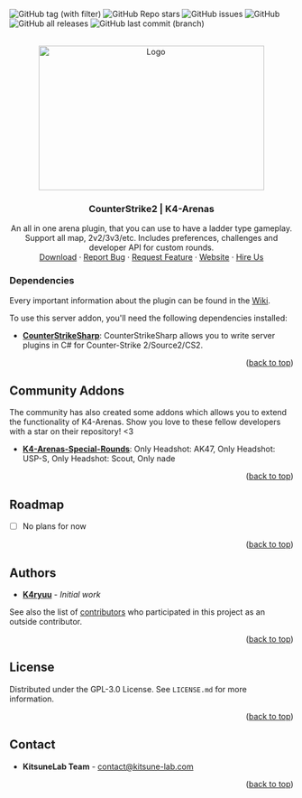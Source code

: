 <a name="readme-top"></a>

![GitHub tag (with filter)](https://img.shields.io/github/v/tag/KitsuneLab-Development/K4-Arenas?style=for-the-badge&label=Version)
![GitHub Repo stars](https://img.shields.io/github/stars/KitsuneLab-Development/K4-Arenas?style=for-the-badge)
![GitHub issues](https://img.shields.io/github/issues/KitsuneLab-Development/K4-Arenas?style=for-the-badge)
![GitHub](https://img.shields.io/github/license/KitsuneLab-Development/K4-Arenas?style=for-the-badge)
![GitHub all releases](https://img.shields.io/github/downloads/KitsuneLab-Development/K4-Arenas/total?style=for-the-badge)
![GitHub last commit (branch)](https://img.shields.io/github/last-commit/KitsuneLab-Development/K4-Arenas/dev?style=for-the-badge)

<!-- PROJECT LOGO -->
<br />
<div align="center">
  <a href="https://github.com/KitsuneLab-Development/K4-Arenas">
    <img src="https://i.imgur.com/sej1ZzD.png" alt="Logo" width="400" height="256">
  </a>
  <h3 align="center">CounterStrike2 | K4-Arenas</h3>
  <p align="center">
    An all in one arena plugin, that you can use to have a ladder type gameplay. Support all map, 2v2/3v3/etc. Includes preferences, challenges and developer API for custom rounds.
    <br />
    <a href="https://github.com/KitsuneLab-Development/K4-Arenas/releases">Download</a>
    ·
    <a href="https://github.com/KitsuneLab-Development/K4-Arenas/issues/new?assignees=KitsuneLab-Development&labels=bug&template=bug_report.md&title=%5BBUG%5D">Report Bug</a>
    ·
    <a href="https://github.com/KitsuneLab-Development/K4-Arenas/issues/new?assignees=KitsuneLab-Development&labels=enhancement&template=feature_request.md&title=%5BREQ%5D">Request Feature</a>
     ·
    <a href="https://kitsune-lab.com">Website</a>
     ·
    <a href="https://nests.kitsune-lab.com/tickets/create?department_id=2">Hire Us</a>
  </p>
</div>

<!-- ABOUT THE PROJECT -->

### Dependencies

Every important information about the plugin can be found in the [Wiki](https://github.com/KitsuneLab-Development/K4-Arenas/wiki).

To use this server addon, you'll need the following dependencies installed:

- [**CounterStrikeSharp**](https://github.com/roflmuffin/CounterStrikeSharp/releases): CounterStrikeSharp allows you to write server plugins in C# for Counter-Strike 2/Source2/CS2.

<p align="right">(<a href="#readme-top">back to top</a>)</p>

<!-- COMMUNITY -->

## Community Addons

The community has also created some addons which allows you to extend the functionality of K4-Arenas.
Show you love to these fellow developers with a star on their repository! <3

- [**K4-Arenas-Special-Rounds**](https://github.com/Letaryat/K4-Arenas-Special-Rounds): Only Headshot: AK47, Only Headshot: USP-S, Only Headshot: Scout, Only nade

<p align="right">(<a href="#readme-top">back to top</a>)</p>

<!-- ROADMAP -->

## Roadmap

- [ ] No plans for now

<p align="right">(<a href="#readme-top">back to top</a>)</p>

<!-- AUTHORS -->

## Authors

- [**K4ryuu**](https://github.com/K4ryuu) - _Initial work_

See also the list of [contributors](https://github.com/KitsuneLab-Development/K4-Arenas/graphs/contributors) who participated in this project as an outside contributor.

<p align="right">(<a href="#readme-top">back to top</a>)</p>

<!-- LICENSE -->

## License

Distributed under the GPL-3.0 License. See `LICENSE.md` for more information.

<p align="right">(<a href="#readme-top">back to top</a>)</p>

<!-- CONTACT -->

## Contact

- **KitsuneLab Team** - [contact@kitsune-lab.com](mailto:contact@kitsune-lab.com)

<p align="right">(<a href="#readme-top">back to top</a>)</p>

